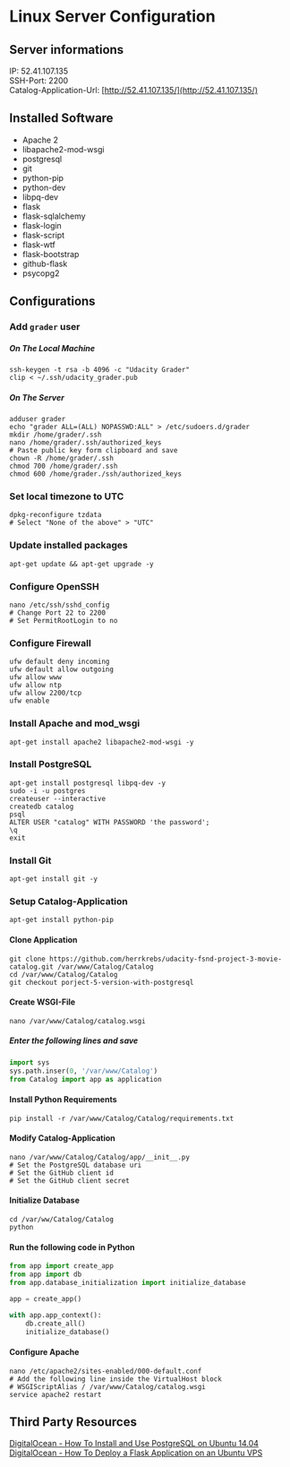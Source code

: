 # Linux Server Configuration

## Server informations
IP: 52.41.107.135  
SSH-Port: 2200  
Catalog-Application-Url: [http://52.41.107.135/](http://52.41.107.135/)

## Installed Software
- Apache 2
- libapache2-mod-wsgi
- postgresql
- git
- python-pip
- python-dev
- libpq-dev
- flask
- flask-sqlalchemy
- flask-login
- flask-script
- flask-wtf
- flask-bootstrap
- github-flask
- psycopg2

## Configurations

### Add  `grader` user
##### On The Local Machine
```
ssh-keygen -t rsa -b 4096 -c "Udacity Grader"
clip < ~/.ssh/udacity_grader.pub
```
##### On The Server
```
adduser grader
echo "grader ALL=(ALL) NOPASSWD:ALL" > /etc/sudoers.d/grader
mkdir /home/grader/.ssh
nano /home/grader/.ssh/authorized_keys
# Paste public key form clipboard and save
chown -R /home/grader/.ssh
chmod 700 /home/grader/.ssh
chmod 600 /home/grader./ssh/authorized_keys
```

### Set local timezone to UTC
```
dpkg-reconfigure tzdata
# Select "None of the above" > "UTC"
```

### Update installed packages
```
apt-get update && apt-get upgrade -y
```

### Configure OpenSSH
```
nano /etc/ssh/sshd_config
# Change Port 22 to 2200
# Set PermitRootLogin to no
```

### Configure Firewall
```
ufw default deny incoming
ufw default allow outgoing
ufw allow www
ufw allow ntp
ufw allow 2200/tcp
ufw enable
```

### Install Apache and mod_wsgi
```
apt-get install apache2 libapache2-mod-wsgi -y
```

### Install PostgreSQL
```
apt-get install postgresql libpq-dev -y
sudo -i -u postgres
createuser --interactive 
createdb catalog
psql
ALTER USER "catalog" WITH PASSWORD 'the password';
\q
exit
```

### Install Git
```
apt-get install git -y
```

### Setup Catalog-Application
```
apt-get install python-pip
```

#### Clone Application
```
git clone https://github.com/herrkrebs/udacity-fsnd-project-3-movie-catalog.git /var/www/Catalog/Catalog
cd /var/www/Catalog/Catalog
git checkout porject-5-version-with-postgresql
```

#### Create WSGI-File
```
nano /var/www/Catalog/catalog.wsgi
```
##### Enter the following lines and save
```Python
import sys
sys.path.inser(0, '/var/www/Catalog')
from Catalog import app as application
```

#### Install Python Requirements
```
pip install -r /var/www/Catalog/Catalog/requirements.txt
```

#### Modify Catalog-Application
```
nano /var/www/Catalog/Catalog/app/__init__.py
# Set the PostgreSQL database uri
# Set the GitHub client id
# Set the GitHub client secret
```

#### Initialize Database
```
cd /var/ww/Catalog/Catalog
python
```
#### Run the following code in Python
```Python
from app import create_app
from app import db
from app.database_initialization import initialize_database

app = create_app()

with app.app_context():
    db.create_all()
    initialize_database()
```

#### Configure Apache
```
nano /etc/apache2/sites-enabled/000-default.conf
# Add the following line inside the VirtualHost block
# WSGIScriptAlias / /var/www/Catalog/catalog.wsgi
service apache2 restart
```

## Third Party Resources
[DigitalOcean - How To Install and Use PostgreSQL on Ubuntu 14.04](https://www.digitalocean.com/community/tutorials/how-to-install-and-use-postgresql-on-ubuntu-14-04)  
[DigitalOcean - How To Deploy a Flask Application on an Ubuntu VPS](https://www.digitalocean.com/community/tutorials/how-to-deploy-a-flask-application-on-an-ubuntu-vps)
